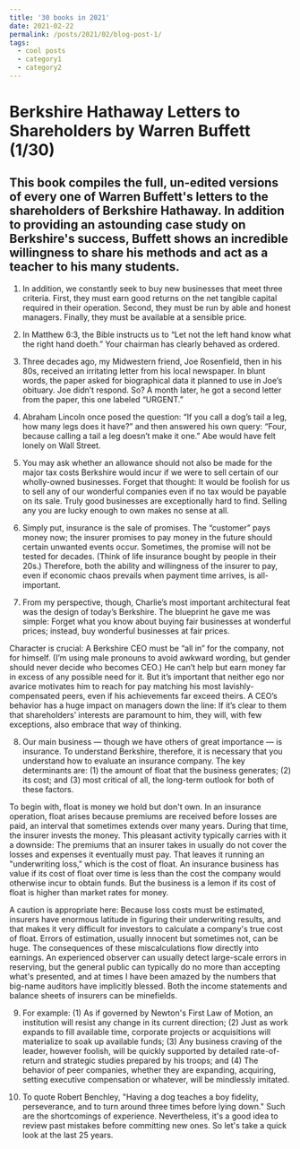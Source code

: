 ```yaml
---
title: '30 books in 2021'
date: 2021-02-22
permalink: /posts/2021/02/blog-post-1/
tags:
  - cool posts
  - category1
  - category2
---
```

Berkshire Hathaway Letters to Shareholders by Warren Buffett  (1/30)
======
This book compiles the full, un-edited versions of every one of Warren Buffett's letters to the shareholders of Berkshire Hathaway. In addition to providing an astounding case study on Berkshire's success, Buffett shows an incredible willingness to share his methods and act as a teacher to his many students.
------
1. In addition, we constantly seek to buy new businesses that meet three criteria. First, they must earn good returns on the net tangible capital required in their operation. Second, they must be run by able and honest managers. Finally, they must be available at a sensible price.

2. In Matthew 6:3, the Bible instructs us to “Let not the left hand know what the right hand doeth.” Your chairman has clearly behaved as ordered.

3. Three decades ago, my Midwestern friend, Joe Rosenfield, then in his 80s, received an irritating letter from his local newspaper. In blunt words, the paper asked for biographical data it planned to use in Joe’s obituary. Joe didn’t respond. So? A month later, he got a second letter from the paper, this one labeled “URGENT.”

4. Abraham Lincoln once posed the question: “If you call a dog’s tail a leg, how many legs does it have?” and then answered his own query: “Four, because calling a tail a leg doesn’t make it one.” Abe would have felt lonely on Wall Street.

5. You may ask whether an allowance should not also be made for the major tax costs Berkshire would incur if we were to sell certain of our wholly-owned businesses. Forget that thought: It would be foolish for us to sell any of our wonderful companies even if no tax would be payable on its sale. Truly good businesses are exceptionally hard to find. Selling any you are lucky enough to own makes no sense at all.

6. Simply put, insurance is the sale of promises. The “customer” pays money now; the insurer promises to pay money in the future should certain unwanted events occur.
Sometimes, the promise will not be tested for decades. (Think of life insurance bought by people in their 20s.) Therefore, both the ability and willingness of the insurer to pay, even if economic chaos prevails when payment time arrives, is all-important.

7. From my perspective, though, Charlie’s most important architectural feat was the design of today’s Berkshire. The blueprint he gave me was simple: Forget what you know about buying fair businesses at wonderful prices; instead, buy wonderful businesses at fair prices.

  Character is crucial: A Berkshire CEO must be “all in” for the company, not for himself. (I’m using male pronouns to avoid awkward wording, but gender should never decide who becomes CEO.) He can’t help but earn money far in excess of any possible need for it. But it’s important that neither ego nor avarice motivates him to reach for pay matching his most lavishly-compensated peers, even if his achievements far exceed theirs. A CEO’s behavior has a huge impact on managers down the line: If it’s clear to them that shareholders’ interests are paramount to him, they will, with few exceptions, also embrace that way of thinking.

8. Our main business — though we have others of great importance — is insurance. To understand Berkshire, therefore, it is necessary that you understand how to evaluate an insurance company. The key determinants are: (1) the amount of float that the business generates; (2) its cost; and (3) most critical of all, the long-term outlook for both of these factors.

  To begin with, float is money we hold but don't own. In an insurance operation, float arises because premiums are received before losses are paid, an interval    that sometimes extends over many years. During that time, the insurer invests the money. This pleasant activity typically carries with it a downside: The premiums that an insurer takes in usually do not cover the losses and expenses it eventually must pay. That leaves it running an "underwriting loss," which is the cost of float. An insurance business has value if its cost of float over time is less than the cost the company would otherwise incur to obtain funds. But the business is a lemon if its cost of float is higher than market rates for money.

  A caution is appropriate here: Because loss costs must be estimated, insurers have enormous latitude in figuring their underwriting results, and that makes it very difficult for investors to calculate a company's true cost of float. Errors of estimation, usually innocent but sometimes not, can be huge. The consequences of these miscalculations flow directly into earnings. An experienced observer can usually detect large-scale errors in reserving, but the general public can typically do no more than accepting what's presented, and at times I have been amazed by the numbers that big-name auditors have implicitly blessed. Both the income statements and balance sheets of insurers can be minefields.

9. For example: (1) As if governed by Newton's First Law of Motion, an institution will resist any change in its current direction; (2) Just as work expands to fill available time, corporate projects or acquisitions will materialize to soak up available funds; (3) Any business craving of the leader, however foolish, will be quickly supported by detailed rate-of-return and strategic studies prepared by his troops; and (4) The behavior of peer companies, whether they are expanding, acquiring, setting executive compensation or whatever, will be mindlessly imitated.

10. To quote Robert Benchley, "Having a dog teaches a boy fidelity, perseverance, and to turn around three times before lying down." Such are the shortcomings of experience. Nevertheless, it's a good idea to review past mistakes before committing new ones. So let's take a quick look at the last 25 years.
